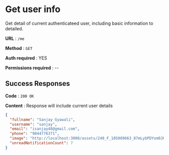 # Get user info

Get detail of current authenticateed user, including basic information to detailed.

**URL** : `/me`

**Method** : `GET`

**Auth required** : YES

**Permissions required** : --

## Success Responses

**Code** : `200 OK`

**Content** : Response will include current user details

```json
{
  "fullname": "Sanjay Gyawali",
  "username": "sanjay",
  "email": "isanjay48@gmail.com",
  "phone": "9844776371",
  "image": "http://localhost:3000/assets/240_F_185089663_87mLybPDYom0JKTbefhdSjHFhdIm0Qqy.jpg",
  "unreadNotificationCount": 7
}
```
